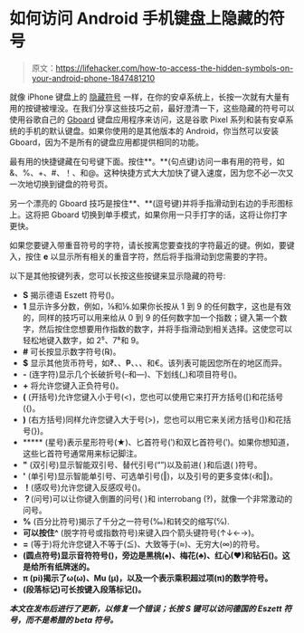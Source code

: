 # 如何访问 Android 手机键盘上隐藏的符号

> 原文：<https://lifehacker.com/how-to-access-the-hidden-symbols-on-your-android-phone-1847481210>

就像 iPhone 键盘上的 [隐藏符号](https://lifehacker.com/how-to-access-the-hidden-symbols-on-your-iphones-keyboa-1847212952) 一样，在你的安卓系统上，长按一次就有大量有用的按键被埋没。在我们分享这些技巧之前，最好澄清一下，这些隐藏的符号可以使用谷歌自己的 [Gboard](https://play.google.com/store/apps/details?id=com.google.android.inputmethod.latin) 键盘应用程序来访问，这是谷歌 Pixel 系列和装有安卓系统的手机的默认键盘。如果你使用的是其他版本的 Android，你当然可以安装 Gboard，因为不是所有的键盘应用都提供相同的功能。



最有用的快捷键藏在句号键下面。按住**。**(句点键)访问一串有用的符号，如&、%、+、#、！、和@。这种快捷方式大大加快了键入速度，因为您不必一次又一次地切换到键盘的符号页。

另一个漂亮的 Gboard 技巧是按住**、**(逗号键)并将手指滑动到右边的手形图标上。这将把 Gboard 切换到单手模式，如果你用一只手打字的话，这将让你打字更快。

如果您要键入带重音符号的字符，请长按离您要查找的字符最近的键。例如，要键入，按住 **e** 以显示所有相关的重音字符，然后将手指滑动到您需要的字符。

以下是其他按键列表，您可以长按这些按键来显示隐藏的符号:

*   **S** 揭示德语 Eszett 符号()。
*   **1** 显示许多分数，例如，⅛和⅑.如果你长按从 1 到 9 的任何数字，这也是有效的，同样的技巧可以用来给从 0 到 9 的任何数字加一个指数；键入第一个数字，然后按住您想要用作指数的数字，并将手指滑动到相关选择。这使您可以轻松地键入数字，如 2⁵、7⁸和 9。
*   **#** 可长按显示数字符号(℞)。
*   **$** 显示其他货币符号，如₹、、₱、、、和€。该列表可能因您所在的地区而异。
*   **-** (连字符)显示几个长破折号(–和—)、下划线(_)和项目符号()。
*   **+** 将允许您键入正负符号()。
*   **(** (开括号)允许您键入小于号(<)，您也可以使用它来打开方括号([)和花括号({)。
*   **)** (右方括号)同样允许您键入大于号(>)，您也可以用它来关闭方括号(])和花括号(})。
*   ***** (星号)表示星形符号(★)、匕首符号(‵)和双匕首符号(‵)。如果你想知道，这些匕首符号通常用来标记脚注。
*   **"** (双引号)显示智能双引号、替代引号(“”)以及前进( )和后退( )符号。
*   **'** (单引号)显示智能单引号、可选单引号(‖)，以及引号的更多变体(‹和‖)。
*   **！**(感叹号)允许您键入反感叹号()。
*   **？**(问号)可以让你键入倒置的问号( )和 interrobang (‽)，就像一个非常激动的问号。
*   **%** (百分比符号)揭示了千分之一符号(‰)和转交的缩写(℅).
*   **可以按住^** (脱字符号或指数符号)来键入四个箭头键符号(↑↓←→)。
*   **=** (等于)将允许您键入不等于(≦)、大致等于(≈)、无穷大(∞)的符号。
*   **(圆点符号)显示音符符号()，旁边是黑桃(♠)、梅花(♣)、红心(♥)和钻石()。这是给所有纸牌迷的。**
*   ****π** (pi)揭示了ω(ω)、Mu (μ)，以及一个表示乘积超过项(π)的数学符号。**
*   **(段落标记)可长按键入段落标记()。**

***本文在发布后进行了更新，以修复一个错误；长按 S 键可以访问德国的 Eszett 符号，而不是希腊的 beta 符号。***